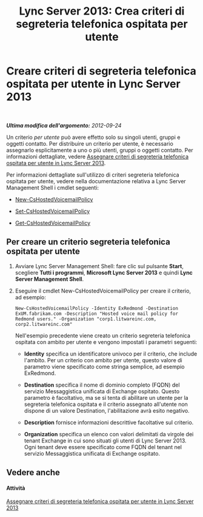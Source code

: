 ﻿---
title: "Lync Server 2013:  Crea criteri di segreteria telefonica ospitata per utente"
TOCTitle: "Lync Server 2013:  Crea criteri di segreteria telefonica ospitata per utente"
ms:assetid: 39018a7c-e0c3-46a2-be4e-05604ec67a50
ms:mtpsurl: https://technet.microsoft.com/it-it/library/Gg425867(v=OCS.15)
ms:contentKeyID: 49300232
ms.date: 08/24/2015
mtps_version: v=OCS.15
ms.translationtype: HT
---

# Creare criteri di segreteria telefonica ospitata per utente in Lync Server 2013

 

_**Ultima modifica dell'argomento:** 2012-09-24_

Un criterio *per utente* può avere effetto solo su singoli utenti, gruppi e oggetti contatto. Per distribuire un criterio per utente, è necessario assegnarlo esplicitamente a uno o più utenti, gruppi o oggetti contatto. Per informazioni dettagliate, vedere [Assegnare criteri di segreteria telefonica ospitata per utente in Lync Server 2013](lync-server-2013-assign-a-per-user-hosted-voice-mail-policy.md).

Per informazioni dettagliate sull'utilizzo di criteri segreteria telefonica ospitata per utente, vedere nella documentazione relativa a Lync Server Management Shell i cmdlet seguenti:

  - [New-CsHostedVoicemailPolicy](https://docs.microsoft.com/en-us/powershell/module/skype/New-CsHostedVoicemailPolicy)

  - [Set-CsHostedVoicemailPolicy](https://docs.microsoft.com/en-us/powershell/module/skype/Set-CsHostedVoicemailPolicy)

  - [Get-CsHostedVoicemailPolicy](https://docs.microsoft.com/en-us/powershell/module/skype/Get-CsHostedVoicemailPolicy)

## Per creare un criterio segreteria telefonica ospitata per utente

1.  Avviare Lync Server Management Shell: fare clic sul pulsante **Start**, scegliere **Tutti i programmi**, **Microsoft Lync Server 2013** e quindi **Lync Server Management Shell**.

2.  Eseguire il cmdlet New-CsHostedVoicemailPolicy per creare il criterio, ad esempio:
    
        New-CsHostedVoicemailPolicy -Identity ExRedmond -Destination ExUM.fabrikam.com -Description "Hosted voice mail policy for Redmond users." -Organization "corp1.litwareinc.com, corp2.litwareinc.com"
    
    Nell'esempio precedente viene creato un criterio segreteria telefonica ospitata con ambito per utente e vengono impostati i parametri seguenti:
    
      - **Identity** specifica un identificatore univoco per il criterio, che include l'ambito. Per un criterio con ambito per utente, questo valore di parametro viene specificato come stringa semplice, ad esempio ExRedmond.
    
      - **Destination** specifica il nome di dominio completo (FQDN) del servizio Messaggistica unificata di Exchange ospitato. Questo parametro è facoltativo, ma se si tenta di abilitare un utente per la segreteria telefonica ospitata e il criterio assegnato all'utente non dispone di un valore Destination, l'abilitazione avrà esito negativo.
    
      - **Description** fornisce informazioni descrittive facoltative sul criterio.
    
      - **Organization** specifica un elenco con valori delimitati da virgole dei tenant Exchange in cui sono situati gli utenti di Lync Server 2013. Ogni tenant deve essere specificato come FQDN del tenant nel servizio Messaggistica unificata di Exchange ospitato.

## Vedere anche

#### Attività

[Assegnare criteri di segreteria telefonica ospitata per utente in Lync Server 2013](lync-server-2013-assign-a-per-user-hosted-voice-mail-policy.md)

